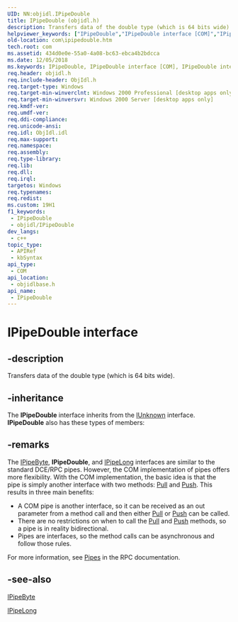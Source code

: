 ```yaml
---
UID: NN:objidl.IPipeDouble
title: IPipeDouble (objidl.h)
description: Transfers data of the double type (which is 64 bits wide).
helpviewer_keywords: ["IPipeDouble","IPipeDouble interface [COM]","IPipeDouble interface [COM]","described","_com_ipipedouble","com.ipipedouble","objidlbase/IPipeDouble"]
old-location: com\ipipedouble.htm
tech.root: com
ms.assetid: 434d0e0e-55a0-4a08-bc63-ebca4b2bdcca
ms.date: 12/05/2018
ms.keywords: IPipeDouble, IPipeDouble interface [COM], IPipeDouble interface [COM],described, _com_ipipedouble, com.ipipedouble, objidlbase/IPipeDouble
req.header: objidl.h
req.include-header: ObjIdl.h
req.target-type: Windows
req.target-min-winverclnt: Windows 2000 Professional [desktop apps only]
req.target-min-winversvr: Windows 2000 Server [desktop apps only]
req.kmdf-ver: 
req.umdf-ver: 
req.ddi-compliance: 
req.unicode-ansi: 
req.idl: ObjIdl.idl
req.max-support: 
req.namespace: 
req.assembly: 
req.type-library: 
req.lib: 
req.dll: 
req.irql: 
targetos: Windows
req.typenames: 
req.redist: 
ms.custom: 19H1
f1_keywords:
 - IPipeDouble
 - objidl/IPipeDouble
dev_langs:
 - c++
topic_type:
 - APIRef
 - kbSyntax
api_type:
 - COM
api_location:
 - objidlbase.h
api_name:
 - IPipeDouble
---
```


# IPipeDouble interface


## -description

Transfers data of the double type (which is 64 bits wide).

## -inheritance

The <b>IPipeDouble</b> interface inherits from the <a href="/windows/desktop/api/unknwn/nn-unknwn-iunknown">IUnknown</a> interface. <b>IPipeDouble</b> also has these types of members:

## -remarks

The <a href="/windows/desktop/api/objidl/nn-objidl-ipipebyte">IPipeByte</a>, <b>IPipeDouble</b>, and <a href="/windows/desktop/api/objidl/nn-objidl-ipipelong">IPipeLong</a> interfaces are similar to the standard DCE/RPC pipes. However, the COM implementation of pipes offers more flexibility. With the COM implementation, the basic idea is that the pipe is simply another interface with two methods: <a href="/windows/desktop/api/objidl/nf-objidl-ipipedouble-pull">Pull</a> and <a href="/windows/desktop/api/objidl/nf-objidl-ipipedouble-push">Push</a>. This results in three main benefits: 



<ul>
<li>A COM pipe is another interface, so it can be received as an out parameter from a method call and then either <a href="/windows/desktop/api/objidl/nf-objidl-ipipedouble-pull">Pull</a> or <a href="/windows/desktop/api/objidl/nf-objidl-ipipedouble-push">Push</a> can be called. </li>
<li>There are no restrictions on when to call the <a href="/windows/desktop/api/objidl/nf-objidl-ipipedouble-pull">Pull</a> and <a href="/windows/desktop/api/objidl/nf-objidl-ipipedouble-push">Push</a> methods, so a pipe is in reality bidirectional. 
</li>
<li>Pipes are interfaces, so the method calls can be asynchronous and follow those rules.</li>
</ul>
For more information, see <a href="/windows/desktop/Rpc/pipes">Pipes</a> in the RPC documentation.

## -see-also

<a href="/windows/desktop/api/objidl/nn-objidl-ipipebyte">IPipeByte</a>



<a href="/windows/desktop/api/objidl/nn-objidl-ipipelong">IPipeLong</a>
